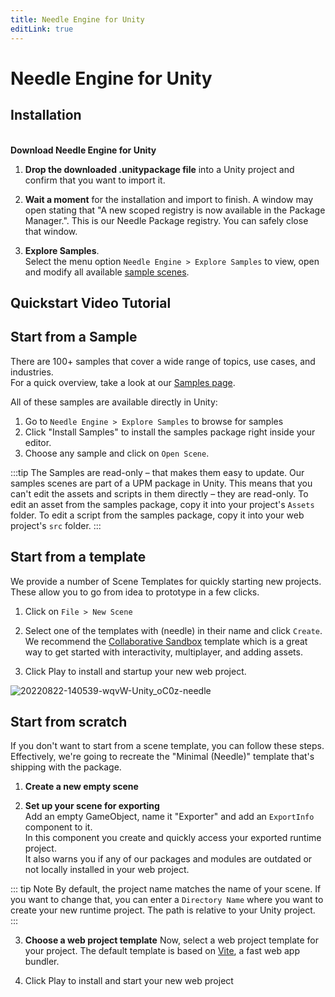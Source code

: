 ```yaml
---
title: Needle Engine for Unity
editLink: true
---
```


# Needle Engine for Unity

## Installation

<br/>
<needle-button event_goal="download_unity" event_position="getting_started" large href="https://engine.needle.tools/downloads/unity?utm_source=needle_docs&utm_content=getting_started"><strong>Download Needle Engine for Unity</strong></needle-button> 
<!-- [Mirror](https://package-installer.glitch.me/v1/installer/needle/com.needle.engine-exporter?registry=https://packages.needle.tools&scope=com.needle&scope=org.khronos)    -->

1. **Drop the downloaded .unitypackage file** into a Unity project and confirm that you want to import it.

2. **Wait a moment** for the installation and import to finish. A window may open stating that "A new scoped registry is now available in the Package Manager.". This is our Needle Package registry. You can safely close that window.  
3. **Explore Samples**.  
  Select the menu option `Needle Engine > Explore Samples` to view, open and modify all available [sample scenes](https://engine.needle.tools/samples).  

## Quickstart Video Tutorial

<video-embed src="https://www.youtube.com/watch?v=3dB-d1Jo_Mk" limit_height />

## Start from a Sample

There are 100+ samples that cover a wide range of topics, use cases, and industries.  
For a quick overview, take a look at our [Samples page](https://engine.needle.tools/samples/). 

All of these samples are available directly in Unity:
1. Go to `Needle Engine > Explore Samples` to browse for samples
2. Click "Install Samples" to install the samples package right inside your editor.
3. Choose any sample and click on `Open Scene`. 

:::tip The Samples are read-only – that makes them easy to update.
Our samples scenes are part of a UPM package in Unity. This means that you can't edit the assets and scripts in them directly – they are read-only. To edit an asset from the samples package, copy it into your project's `Assets` folder. To edit a script from the samples package, copy it into your web project's `src` folder.
::: 

## Start from a template

We provide a number of Scene Templates for quickly starting new projects.  
These allow you to go from idea to prototype in a few clicks.  

1. Click on `File > New Scene`

2. Select one of the templates with (needle) in their name and click `Create`.   
   We recommend the [Collaborative Sandbox](https://engine.needle.tools/samples/collaborative-sandbox) template which is a great way to get started with interactivity, multiplayer, and adding assets.  
3. Click Play to install and startup your new web project.

![20220822-140539-wqvW-Unity_oC0z-needle](https://user-images.githubusercontent.com/2693840/185917275-a147cd90-d515-4086-950d-78358185b1ef.png)


## Start from scratch

If you don't want to start from a scene template, you can follow these steps.  
Effectively, we're going to recreate the "Minimal (Needle)" template that's shipping with the package.  

1. **Create a new empty scene**  

2. **Set up your scene for exporting**   
  Add an empty GameObject, name it "Exporter" and add an `ExportInfo` component to it.  
  In this component you create and quickly access your exported runtime project.  
  It also warns you if any of our packages and modules are outdated or not locally installed in your web project.  

::: tip Note
By default, the project name matches the name of your scene. If you want to change that, you can enter a ``Directory Name`` where you want to create your new runtime project. The path is relative to your Unity project.  
:::
 
3. **Choose a web project template**
  Now, select a web project template for your project. The default template is based on [Vite](https://vitejs.dev/), a fast web app bundler.  

4. Click Play to install and start your new web project

